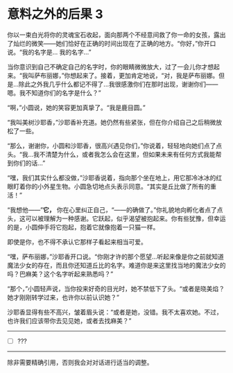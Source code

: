 # 意料之外的后果 3

你以一束白光将你的灵魂宝石收起，面向那两个不经意间救了你一命的女孩，露出了灿烂的微笑——她们恰好在正确的时间出现在了正确的地方。“你好，”你开口说。“我的名字是... 我的名字...”

当你意识到自己不确定自己的名字时，你的眼睛微微放大，过了一会儿你才想起来。“我叫萨布丽娜，”你想起来了。接着，更加肯定地说，“对，我是萨布丽娜。但是...除此之外我几乎什么都记不得了...我很感激你们在那时出现，谢谢你们——嗯。我不知道你们的名字是什么？”

“啊，”小圆说，她的笑容更加真挚了。“我是鹿目圆。”

“我叫美树沙耶香，”沙耶香补充道。她仍然有些紧张，但在你介绍自己之后稍微放松了一些。

“那么，谢谢你，小圆和沙耶香，很高兴遇见你们，”你说着，轻轻地向她们点了点头。“我...我不清楚为什么，或者我怎么会在这里，但如果未来有任何方式我能帮到你们的话...”

“嘿，我们其实什么都没做，”沙耶香说着，指向那个坐在地上，用它那冷冰冰的红眼盯着你的小外星生物。小圆急切地点头表示同意。“其实是丘比做了所有的重活！”

“我想他——”**它，** 你在心里纠正自己，“——的确做了。”你礼貌地向孵化者点了点头，这可以被理解为一种感谢。它跃起，似乎渴望被抱起来。你有些犹豫，但幸运的是，小圆伸手将它抱起，抱着它就像抱着一只猫一样。

即使是你，也不得不承认它那样子看起来相当可爱。

“嘿，萨布丽娜，”沙耶香开口说。“你刚才许的那个愿望...听起来像是你之前就知道魔法少女的存在，而且你还知道丘比的名字。难道你是来这里找当地的魔法少女的吗？巴麻美？这个名字听起来熟悉吗？”

“那个，”小圆轻声说，当你投来好奇的目光时，她不禁低下了头。“或者是晓美焰？她才刚刚转学过来，也许你以前认识她？”

沙耶香显得有些不高兴，皱着眉头说：“或者是她，没错。我不太喜欢她。不过，也许我们应该带你去见见她，或者去找麻美？”

---

- [ ] ???

---

除非需要精确引用，否则我会对对话进行适当的调整。
